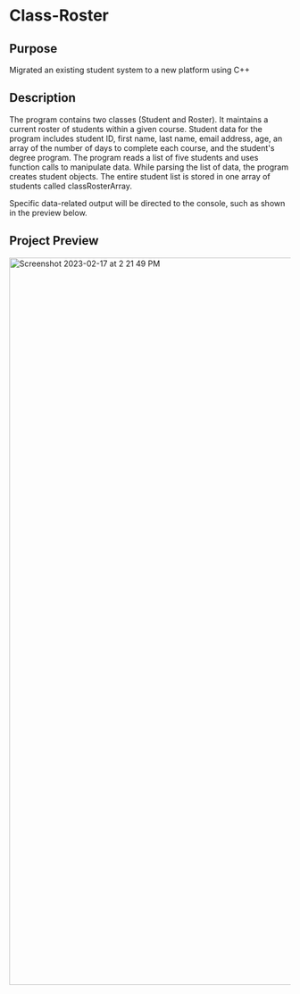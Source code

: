 # Class-Roster

## Purpose
<p>Migrated an existing student system to a new platform using C++ <br>

## Description
<p>The program contains two classes (Student and Roster). It maintains a current roster of students within a given course. Student data for the program includes student ID, first name, last name, email address, age, an array of the number of days to complete each course, and the student's degree program. The program reads a list of five students and uses function calls to manipulate data. While parsing the list of data, the program creates student objects. The entire student list is stored in one array of students called classRosterArray.</p>
<p>Specific data-related output will be directed to the console, such as shown in the preview below.</p>

## Project Preview
<img width="1303" alt="Screenshot 2023-02-17 at 2 21 49 PM" src="https://user-images.githubusercontent.com/39343886/219767421-1d513584-5660-4147-8878-556b8d4958d3.png">
